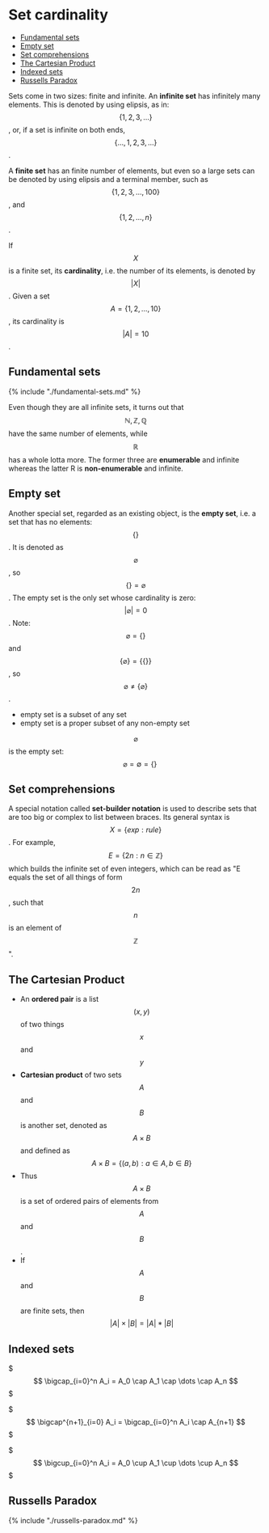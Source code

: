 # Set cardinality

<!-- TOC -->

- [Fundamental sets](#fundamental-sets)
- [Empty set](#empty-set)
- [Set comprehensions](#set-comprehensions)
- [The Cartesian Product](#the-cartesian-product)
- [Indexed sets](#indexed-sets)
- [Russells Paradox](#russells-paradox)

<!-- /TOC -->

Sets come in two sizes: finite and infinite. An __infinite set__ has infinitely many elements. This is denoted by using elipsis, as in: $$\{1,2,3,\dots\}$$, or, if a set is infinite on both ends, $$\{\dots,1,2,3,\dots\}$$.

A __finite set__ has an finite number of elements, but even so a large sets can be denoted by using elipsis and a terminal member, such as $$\{1,2,3, \dots,100\}$$, and $$\{1,2,\dots,n\}$$.

If $$X$$ is a finite set, its __cardinality__, i.e. the number of its elements, is denoted by $$|X|$$. Given a set $$A=\{1,2,\dots,10\}$$, its cardinality is $$|A|=10$$.


## Fundamental sets

{% include "./fundamental-sets.md" %}
<!-- @import "./fundamental-sets.md" -->


Even though they are all infinite sets, it turns out that $$\mathbb{N}, \mathbb{Z}, \mathbb{Q}$$ have the same number of elements, while $$\mathbb{R}$$ has a whole lotta more. The former three are __enumerable__ and infinite whereas the latter R is __non-enumerable__ and infinite.


## Empty set

Another special set, regarded as an existing object, is the __empty set__, i.e. a set that has no elements: $$\{\}$$. It is denoted as $$\varnothing$$, so $$\{\}=\varnothing$$. The empty set is the only set whose cardinality is zero: $$|\varnothing|=0$$. Note: $$\varnothing=\{\}$$ and $$\{\varnothing\}=\{\{\}\}$$, so $$\varnothing\neq \{\varnothing\} $$.
- empty set is a subset of any set
- empty set is a proper subset of any non-empty set

$$\varnothing$$ is the empty set: $$\quad\varnothing = \emptyset = \{\}$$



## Set comprehensions
A special notation called __set-builder notation__ is used to describe sets that are too big or complex to list between braces. Its general syntax is $$X=\{exp:rule\}$$. For example, $$E=\{2n:n\in \mathbb{Z}\}$$ which builds the infinite set of even integers, which can be read as "E equals the set of all things of form $$2n$$, such that $$n$$ is an element of $$\mathbb{Z}$$".


## The Cartesian Product

- An __ordered pair__ is a list $$(x, y)$$ of two things $$x$$ and $$y$$
- __Cartesian product__ of two sets $$A$$ and $$B$$ is another set, denoted as $$A\times{B}$$ and defined as     
$$A\times{B} = \{(a,b) : a\in A, b\in B\}$$
- Thus $$A\times{B}$$ is a set of ordered pairs of elements from $$A$$ and $$B$$.
- If $$A$$ and $$B$$ are finite sets, then $$|A|\times |B| = |A|*|B|$$


## Indexed sets

$$$
\bigcap_{i=0}^n A_i = A_0 \cap A_1 \cap \dots \cap A_n
$$$

$$$
\bigcap^{n+1}_{i=0} A_i = \bigcap_{i=0}^n A_i \cap A_{n+1}
$$$


$$$
\bigcup_{i=0}^n A_i = A_0 \cup A_1 \cup \dots \cup A_n
$$$



## Russells Paradox

{% include "./russells-paradox.md" %}
<!-- @import "./russells-paradox.md" -->
